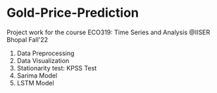 # Gold-Price-Prediction
Project work for the course ECO319: Time Series and Analysis @IISER Bhopal Fall'22

1. Data Preprocessing
2. Data Visualization
3. Stationarity test: KPSS Test
4. Sarima Model
5. LSTM Model
